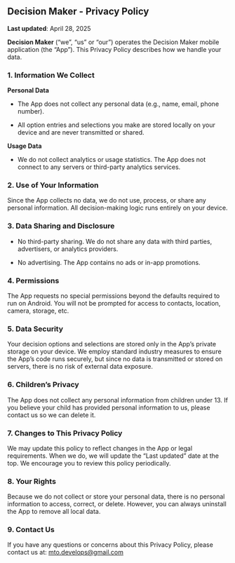 ## Decision Maker - Privacy Policy
**Last updated**: April 28, 2025

**Decision Maker** (“we”, “us” or “our”) operates the Decision Maker mobile application (the “App”).
This Privacy Policy describes how we handle your data.

### 1. Information We Collect
**Personal Data**

  - The App does not collect any personal data (e.g., name, email, phone number).

  - All option entries and selections you make are stored locally on your device and are never transmitted or shared.

**Usage Data**

  - We do not collect analytics or usage statistics. The App does not connect to any servers or third-party analytics services.

### 2. Use of Your Information
Since the App collects no data, we do not use, process, or share any personal information. All decision-making logic runs entirely on your device.

### 3. Data Sharing and Disclosure
  - No third-party sharing. We do not share any data with third parties, advertisers, or analytics providers.

  - No advertising. The App contains no ads or in-app promotions.

### 4. Permissions
The App requests no special permissions beyond the defaults required to run on Android. You will not be prompted for access to contacts, location, camera, storage, etc.

### 5. Data Security
Your decision options and selections are stored only in the App’s private storage on your device. We employ standard industry measures to ensure the App’s code runs securely, but since no data is transmitted or stored on servers, there is no risk of external data exposure.

### 6. Children’s Privacy
The App does not collect any personal information from children under 13. If you believe your child has provided personal information to us, please contact us so we can delete it.

### 7. Changes to This Privacy Policy
We may update this policy to reflect changes in the App or legal requirements. When we do, we will update the “Last updated” date at the top. We encourage you to review this policy periodically.

### 8. Your Rights
Because we do not collect or store your personal data, there is no personal information to access, correct, or delete. However, you can always uninstall the App to remove all local data.

### 9. Contact Us
If you have any questions or concerns about this Privacy Policy, please contact us at: mto.develops@gmail.com  
